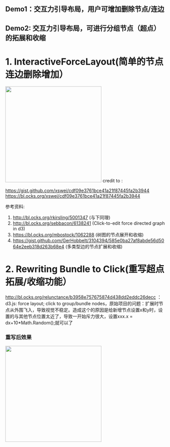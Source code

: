 ## Demo1：交互力引导布局，用户可增加删除节点/连边
## Demo2: 交互力引导布局，可进行分组节点（超点）的拓展和收缩
# 1. InteractiveForceLayout(简单的节点连边删除增加）

<img src="https://github.com/graytheone/InteractiveForceLayout/blob/main/demo1.gif" width="300px">
credit to :

https://gist.github.com/xswei/cdf09e3761bce41a21f87445fa2b3944
https://bl.ocks.org/xswei/cdf09e3761bce41a21f87445fa2b3944

参考资料:
1. http://bl.ocks.org/rkirsling/5001347 (与下同理)
2. http://bl.ocks.org/sebbacon/6138241 (Click-to-edit force directed graph in d3)
3. https://bl.ocks.org/mbostock/1062288 (树图的节点展开和收缩)
4. https://gist.github.com/GerHobbelt/3104394/585e0ba27af8abde56d5064e2eeb318d263b68e4 (多类型边的节点扩展和收缩)

# 2. Rewriting Bundle to Click(重写超点拓展/收缩功能）
http://bl.ocks.org/relunctance/b3958e757675874d438dd2eddc26decc ：d3.js: force layout; click to group/bundle nodes，原始项目的问题：扩展时节点从外围飞入，导致视觉不稳定。造成这个的原因是给新增节点设置x和y时，设置的与其他节点位置太近了，导致一开始斥力很大，设置xxx.x = dx+10*Math.Random();就可以了
### 重写后效果
<img src="https://github.com/graytheone/InteractiveForceLayout/blob/main/demo2.gif" width="300px">

